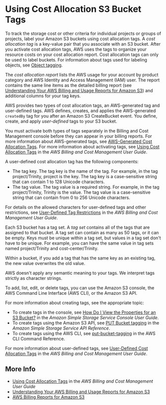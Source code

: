 # Using Cost Allocation S3 Bucket Tags<a name="CostAllocTagging"></a>

To track the storage cost or other criteria for individual projects or groups of projects, label your Amazon S3 buckets using cost allocation tags\. A *cost allocation tag* is a key\-value pair that you associate with an S3 bucket\. After you activate cost allocation tags, AWS uses the tags to organize your resource costs on your cost allocation report\. Cost allocation tags can only be used to label buckets\. For information about tags used for labeling objects, see [Object tagging](object-tagging.md)\.

The *cost allocation report* lists the AWS usage for your account by product category and AWS Identity and Access Management \(IAM\) user\. The report contains the same line items as the detailed billing report \(see [Understanding Your AWS Billing and Usage Reports for Amazon S3](aws-usage-report-understand.md)\) and additional columns for your tag keys\.

AWS provides two types of cost allocation tags, an AWS\-generated tag and user\-defined tags\. AWS defines, creates, and applies the AWS\-generated `createdBy` tag for you after an Amazon S3 CreateBucket event\. You define, create, and apply *user\-defined* tags to your S3 bucket\.

You must activate both types of tags separately in the Billing and Cost Management console before they can appear in your billing reports\. For more information about AWS\-generated tags, see [ AWS\-Generated Cost Allocation Tags](https://docs.aws.amazon.com/awsaccountbilling/latest/aboutv2/aws-tags.html)\. For more information about activating tags, see [Using Cost Allocation Tags](https://docs.aws.amazon.com/awsaccountbilling/latest/aboutv2/cost-alloc-tags.html) in the *AWS Billing and Cost Management User Guide*\.

A user\-defined cost allocation tag has the following components:
+ The tag key\. The tag key is the name of the tag\. For example, in the tag project/Trinity, project is the key\. The tag key is a case\-sensitive string that can contain 1 to 128 Unicode characters\. 
+ The tag value\. The tag value is a required string\. For example, in the tag project/Trinity, Trinity is the value\. The tag value is a case\-sensitive string that can contain from 0 to 256 Unicode characters\.

For details on the allowed characters for user\-defined tags and other restrictions, see [User\-Defined Tag Restrictions](https://docs.aws.amazon.com/awsaccountbilling/latest/aboutv2/allocation-tag-restrictions.html) in the *AWS Billing and Cost Management User Guide*\.

Each S3 bucket has a tag set\. A *tag set* contains all of the tags that are assigned to that bucket\. A tag set can contain as many as 50 tags, or it can be empty\. Keys must be unique within a tag set, but values in a tag set don't have to be unique\. For example, you can have the same value in tag sets named project/Trinity and cost\-center/Trinity\.

Within a bucket, if you add a tag that has the same key as an existing tag, the new value overwrites the old value\.

AWS doesn't apply any semantic meaning to your tags\. We interpret tags strictly as character strings\. 

To add, list, edit, or delete tags, you can use the Amazon S3 console, the AWS Command Line Interface \(AWS CLI\), or the Amazon S3 API\. 

For more information about creating tags, see the appropriate topic: 
+ To create tags in the console, see [How Do I View the Properties for an S3 Bucket?](https://docs.aws.amazon.com/AmazonS3/latest/user-guide/view-bucket-properties.html) in the *Amazon Simple Storage Service Console User Guide*\.
+ To create tags using the Amazon S3 API, see [PUT Bucket tagging](https://docs.aws.amazon.com/AmazonS3/latest/API/RESTBucketPUTtagging.html) in the *Amazon Simple Storage Service API Reference*\.
+ To create tags using the AWS CLI, see [put\-bucket\-tagging](https://docs.aws.amazon.com/cli/latest/reference/s3api/put-bucket-tagging.html) in the AWS CLI Command Reference\.

For more information about user\-defined tags, see [User\-Defined Cost Allocation Tags](https://docs.aws.amazon.com/awsaccountbilling/latest/aboutv2/custom-tags.html) in the *AWS Billing and Cost Management User Guide*\.

## More Info<a name="CostAllocTagging-more-info"></a>
+ [ Using Cost Allocation Tags](https://docs.aws.amazon.com/awsaccountbilling/latest/aboutv2/cost-alloc-tags.html) in the *AWS Billing and Cost Management User Guide*
+ [Understanding Your AWS Billing and Usage Reports for Amazon S3](aws-usage-report-understand.md)
+ [AWS Billing Reports for Amazon S3](aws-billing-reports.md)